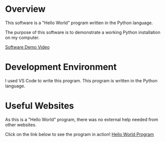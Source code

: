 # Overview

This software is a "Hello World" program written in the Python language.

The purpose of this software is to demonstrate a working Python installation on my computer.

[Software Demo Video](http://youtube.link.goes.here)

# Development Environment

I used VS Code to write this program.
This program is written in the Python language.

# Useful Websites

As this is a "Hello World" program, there was no external help needed from other websites.

Click on the link below to see the program in action!
<a href="https://www.youtube.com/watch?v=AGYirajmoF8" target=blank>Hello World Program</a>
